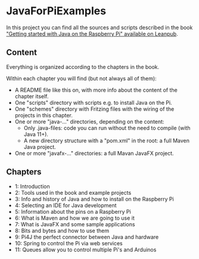 # JavaForPiExamples
In this project you can find all the sources and scripts described in the book ["Getting started with Java on the Raspberry Pi" available on Leanpub](https://leanpub.com/gettingstartedwithjavaontheraspberrypi/).

## Content
Everything is organized according to the chapters in the book.

Within each chapter you will find (but not always all of them):
* A README file like this on, with more info about the content of the chapter itself.
* One "scripts" directory with scripts e.g. to install Java on the Pi.
* One "schemes" directory with Fritzing files with the wiring of the projects in this chapter.
* One or more "java-..." directories, depending on the content:
	* Only .java-files: code you can run without the need to compile (with Java 11+).
	* A new directory structure with a "pom.xml" in the root: a full Maven Java project.
* One or more "javafx-..." directories: a full Mavan JavaFX project.

## Chapters
* 1: Introduction
* 2: Tools used in the book and example projects
* 3: Info and history of Java and how to install on the Raspberry Pi
* 4: Selecting an IDE for Java development
* 5: Information about the pins on a Raspberry Pi
* 6: What is Maven and how we are going to use it
* 7: What is JavaFX and some sample applications
* 8: Bits and bytes and how to use them
* 9: Pi4J the perfect connector between Java and hardware
* 10: Spring to control the Pi via web services
* 11: Queues allow you to control multiple Pi's and Arduinos